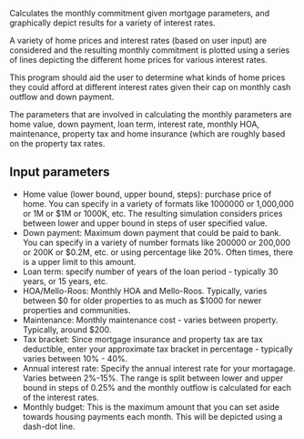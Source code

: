 Calculates the monthly commitment given mortgage parameters, and graphically
depict results for a variety of interest rates.

A variety of home prices and interest rates (based on user input) are
considered and the resulting monthly commitment is plotted using a series of
lines depicting the different home prices for various interest rates.

This program should aid the user to determine what kinds of home prices they
could afford at different interest rates given their cap on monthly cash
outflow and down payment.
    
The parameters that are involved in calculating the monthly parameters are
home value, down payment, loan term, interest rate, monthly HOA, maintenance,
property tax and home insurance (which are roughly based on the property tax
rates.

Input parameters
----------------

* Home value (lower bound, upper bound, steps): purchase price of home. You
can specify in a variety of formats like 1000000 or 1,000,000 or 1M or $1M
or 1000K, etc. The resulting simulation considers prices between lower and
upper bound in steps of user specified value. 
* Down payment: Maximum down payment that could be paid to bank. You can
specify in a variety of number formats like 200000 or 200,000 or 200K or
$0.2M, etc. or using percentage like 20%. Often times, there is a upper limit
to this amount. 
* Loan term: specify number of years of the loan period - typically 30 years,
or 15 years, etc.
* HOA/Mello-Roos: Monthly HOA and Mello-Roos. Typically, varies between $0 for
older properties to as much as $1000 for newer properties and communities.
* Maintenance: Monthly maintenance cost - varies between property. Typically,
around $200.
* Tax bracket: Since mortgage insurance and property tax are tax deductible,
enter your approximate tax bracket in percentage - typically varies between
10% - 40%.
* Annual interest rate: Specify the annual interest rate for your mortagage.
Varies between 2%-15%. The range is split between lower and upper bound in
steps of 0.25% and the monthly outflow is calculated for each of the interest
rates.
* Monthly budget: This is the maximum amount that you can set aside towards
housing payments each month. This will be depicted using a dash-dot line. 
